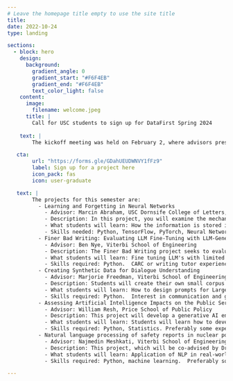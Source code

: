```yaml
---
# Leave the homepage title empty to use the site title
title:
date: 2022-10-24
type: landing

sections:
  - block: hero
    design:
      background:
        gradient_angle: 0
        gradient_start: "#F6F4EB"
        gradient_end: "#F6F4EB"
        text_color_light: false
    content:
      image:
        filename: welcome.jpeg
      title: |
        Call for USC students to sign up for DataFirst Spring 2024
 
    text: |
        The kickoff meeting was held on February 2, where advisors presented the projects available for this semester.  The recording is available here: https://usc.zoom.us/rec/share/2BYda6iOIgoBcwrHQF02OCmXyYoz1w_j770k7pZ9txa1esCmvu9fKlcEd9ar77oy.fvkIAl4tqjZv3vae.

   cta:
        url: "https://forms.gle/GDahUEUDWNVY1fFz9"
        label: Sign up for a project here
        icon_pack: fas
        icon: user-graduate

   text: |
        The projects for this semester are:
          - Learning and Forgetting in Neural Networks
            - Advisor: Marcin Abraham, USC Dornsife College of Letters, Arts, and Sciences
            - Description: In this project, you will examine the mechanisms responsible for forgetting previous tasks in artificial neural networks and their impact on learning from heterogeneous data distributions. We will investigate the role of these mechanisms and explore how neural networks store new information through the analysis of neuron activation patterns. We will compare evaluations of various learning schemas to measure how they influence the final loss function landscape, aiming to improve federated learning protocols' convergence speed and their overall performance.
            - What students will learn: How the information is stored in neural networks. How neural networks can forget how to perform previously mastered tasks. How to interpret neural networks (by examining the neuron activation patterns). How to conduct scientific experiments (in the domain of machine learning). How to present and visualize scientific data.
            - Skills needed: Python, TensorFlow, PyTorch, Neural Networks, Federated Learning
          - Finer Bad Writing: Evaluating LLM Fine-Tuning with LLM-Generated Errors
            - Advisor: Ben Nye, Viterbi School of Engineering
            - Description: The Finer Bad Writing project seeks to evaluate the ability of different types of baseline and fine-tuned LLM's to detect and diagnose problems in essay writing. Specifically, we will study the ability of certain LLM prompts to detect issues such as insufficient support for a thesis statement, a weak / unengaging hook to a paper, and areas with insufficient references or citations. For these, we will compare both the baseline performance for a prompt and the fine-tuned prompt for multiple models (LLAMA 2, GPT 3.5, GPT 4). Experience with the USC CARC system is helpful, but not required. This work builds on the Fall 2023 "Bad Writing is Fine" project, where a corpus was identified and LLM prompts were developed to systematically generate bad writing into existing human-written essays. The results of this project will inform the USC Center for Generative AI project focused on developing writing skills.
            - What students will learn: Fine tuning LLM's with limited data. Generating synthetic data. Prompt engineering to detect problems in writing.
            - Skills required: Python.  CARC or writing tutor experiences also helpful
          - Creating Synthetic Data for Dialogue Understanding
            - Advisor: Marjorie Freedman, Viterbi School of Engineering
            - Description: Students will create their own small corpus of synthetic data that describes experiences in the first person from the perspective of various emotional states by prompting available generative AI (e.g., ChatGPT, BARD).  They will explore different prompting approaches to see the variability in output.  They will design a labeling scheme and serve as assessors for collected data and establish inter-annotator agreement.  They will identify potential NLP models (e.g., emotion classifiers, sentiment detection) that can be applied to the corpus to provide automatic labeling and explore which, if any, existing models are predictive of their labeling scheme
            - What students will learn: How to design prompts for Large Language Models (LLMs), how to generate data when little data is available.
            - Skills required: Python.  Interest in communication and generative AI.
          - Assessing Artificial Intelligence Impacts on the Public Service Workforce
            - Advisor: William Resh, Price School of Public Policy
            - Description: This project will develop a generative AI engine that provides adapted responses to queries on the relative vulnerability and impacts of generative AI on the public sector workforce. Students will scrape occupational manuals of participating governments to identify knowledge, skills, and assets of various occupations and feed this information into a prompt-engineered Chat-GPT plug-in that is trained to provided assessments on the five- and ten-year impacts of AI on these occupations.
            - What students will learn: Students will learn how to develop a generative AI add-on to an existing analytic dashboard. They will learn the impacts that AI can have on the US federal workforce, among other labor markets. Students will develop prompt engineering skills that yield consistent and valid LLM responses.
            - Skills required: Python, Statistics. Preferably some experience in one of these areas: Natural Language Processing, Prompt Engineering, Web Design, other complementary areas
          - Natural language processing of safety reports in nuclear power plants
            - Advisor: Najmedin Meshkati, Viterbi School of Engineering
            - Description: This project, which will be co-advised by Dr. Yolanda Gil, will use Natural Language Processing (NLP) techniques to analyze voluminous Diablo Canyon Independent Safety Committee (DCISC) annual reports to identify the role and contribution of “Traits of a Healthy Nuclear Safety Culture”, as defined by the Nuclear Regulatory Commission and the Institute of Nuclear Power Operations, in incident causation.
            - What students will learn: Application of NLP in real-world, working on very serious and important issues with global applications, which can be generalized and applied to other safety-sensitive technologies.
            - Skills required: Python, machine learning.  Preferably some experience with large language models (LLMs).

---
```

